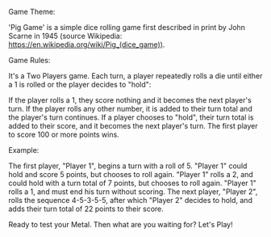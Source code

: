 Game Theme:

'Pig Game' is a simple dice rolling game first described in print by John Scarne in 1945 (source Wikipedia: https://en.wikipedia.org/wiki/Pig_(dice_game)).

Game Rules:

It's a Two Players game. Each turn, a player repeatedly rolls a die until either a 1 is rolled or the player decides to "hold":

If the player rolls a 1, they score nothing and it becomes the next player's turn.
If the player rolls any other number, it is added to their turn total and the player's turn continues.
If a player chooses to "hold", their turn total is added to their score, and it becomes the next player's turn.
The first player to score 100 or more points wins.

Example:

The first player, "Player 1", begins a turn with a roll of 5. "Player 1" could hold and score 5 points, but chooses to roll again.
"Player 1" rolls a 2, and could hold with a turn total of 7 points, but chooses to roll again. "Player 1" rolls a 1, and must end his turn without scoring.
The next player, "Player 2", rolls the sequence 4-5-3-5-5, after which "Player 2" decides to hold, and adds their turn total of 22 points to their score.

Ready to test your Metal. Then what are you waiting for? Let's Play!
